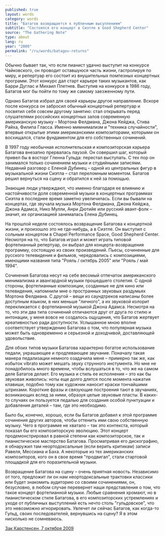 ```yaml
---
published: true
layout: words
category: words
title: "Батагов возвращается к публичным высуплениям"
subtitle: "Состоялся его концерт в Сиэтле в Good Shepherd Center"
source: "The Gathering Note"
type: about
lang: ru
year: "2009"
permalink: "/ru/words/batagov-returns"
---
```


 	
Обычно бывает так, что если пианист удачно выступит на конкурсе Чайковского, он проводит оставшуюся часть жизни, гастролируя по миру, и репертуар его состоит из внушительных помпезных концертных программ. Этот конкурс дал старт карьере таких музыкантов, как Барри Дуглас и Михаил Плетнев. Выступив на конкурсе в 1986 году, Батагов мог бы пойти по тому же самому заезженному пути.

Однако Батагов избрал для своей карьеры другое направление. Вскоре после конкурса он забросил обычный концертный репертуар и посвятил себя совсем другому занятию: стал открывать перед слушателями российских концертных залов современную американскую музыку – Мортона Фелдмана, Джона Кейджа, Стива Райха, Филипа Гласса. Именно мимнимализм и "техника случайности", впервые открытые этими американскими композиторами, которыми он восхищался, стали фундаментом для его собственных сочинений.

В 1997 году необычная исполнительская и композиторская карьера Батагова внезапно прервалась паузой. Он совершил шаг, который привел бы в восторг Гленна Гульда: перестал выступать. С тех пор он занимался только сочинением музыки и студийными записями. Недавний разговор с Еленой Дубинец – одной из центральных фигур в музыкальной жизни Сиэтла – стал переломным моментом. Батагов решил вернуться на сцену и обратился к ней за помощью.

Знающие люди утверждают, что именно благодаря ее влиянию и настойчивости доля современной музыки в концертных программах Сиэтла в последнее время заметно увеличилась. Если вы бывали на концертах, где звучала музыка Мортона Фелдмана, Джона Кейджа, Джона Адамса, Нико Мулли, Анри Дютийе или русский авант-фолк – значит, их организацией занималась Елена Дубинец.

На прошлой неделе состоялось возвращение Батагова к концертной жизни, и произошло это не где-нибудь, а в Сиэтле. Он выступил с сольным концертом в Chapel Performance Space, Good Shepherd Center. Несмотря на то, что Батагов играл и может играть типовой фортепианный репертуар, он выбрал для концерта-возвращения программу, состоящую из своих произведений. Пьесы, сочиненные для русского телевидения и фильмов, чередовались с композициями, имеющими названия типа "Рояль / октябрь 2005" или "Рояль / май 1994".

Сочинения Батагова несут на себе весомый отпечаток американского минимализма и авангардной музыки прошедшего столетия. С одной стороны, фортепианные композиции, созданные не для кино или телевидения, напомнили мне о пространных звуковых раздумьях Мортона Фелдмана. С другой – вещи из саундтреков написаны более доступным языком, в них меньше "личного", а их звуковой колорит перекликается с фортепианной музыкой Джона Адамса. Несмотря на то, что эти два типа сочинений отличаются друг от друга по стилю и интонации, у меня вовсе не создалось ощущения, что Батагов жертвует креативностью ради доступности. Услышанное мною вполне соответствует утверждению Батагова о том, что популярная музыка может быть одновременно и серьезной и доходчивой, доставляющей удовольствие.

Для обоих типов музыки Батагова характерно богатое использование педали, украшающее и продлевающее звучание. Поначалу такая манера педализации немного озадачила меня – примерно так же, как избыток vibrato может мешать звуку струнного инстумента. Но мне не понадобилось много времени, чтобы вслушаться в то, что же на самом деле Батагов делает. Его музыка и стиль ее исполнения – это как бы звуковая живопись: ноты еще долго длятся после момента нажатия клавиши, подобно тому как художник наносит краски тончайшими штрихами. Короткие фразы и связующие построения тают в звучаниях, возникающих вслед за ними, образуя целые звуковые пласты. В каких-то случаях он пользуется педалью для создания особой пунктуации и добавления деталей – там, где это необходимо.

Было бы, конечно, хорошо, если бы Батагов добавил к этой программе сочинения других авторов, чтобы оттенить ими свою собственную музыку. Чего в программе не хватало – так это контекста, который показал бы его композиторскую эволюцию. Этот концерт продемонстрировал в равной степени как композиторское, так и пианистическое мастерство Батагова. Просматривая его дискографию, я обнаружил там неортодоксальные (если верить критикам) записи Равеля, Мессиана и Баха. А некоторые из тех американских композиторов, кого он в свое время "продвигал", стали стартовой площадкой для его поразительной музыки.

Возвращение Батагова на сцену – очень приятная новость. Независимо от того, предложит ли он нам неортодоксальные трактовки классики или будет знакомить аудиторию со своими сочинениями, он, безусловно, в любом случае перевернет наши представления о том, что такое концерт фортепианной музыки. Любые сравнения хромают, но в пианистическом стиле Батагова, в его композиторских устремлениях и уходе от публичных выступлений есть нечто столь "гульдовское", что это невозможно игнорировать. Увлечет ли сейчас Батагов, как когда-то Гульд, своих последователей, вернувшись на сцену? Я в этом нисколько не сомневаюсь.

[Зак Карстенсен, 7 октября 2009](http://gatheringnote.wordpress.com/2009/10/07/batagov-returns-to-public-performance-with-his-seattle-debut-at-the-good-shepherd-center)